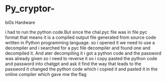 # Py_cryptor-
bi0s Hardware

i had to  run the python code.But since the chal.pyc file was in file pyc format that means it is a compiled output file generated from source code written in Python programming language. 
so i opened it we need to use a decompiler and i searched for a pyc file decompiler and found one and decompiled it.
And ater decompiling it i got a python code and the password was already given so i need to reverse it
so i copy pasted the python code and password into chatgpt and ask it find the way that leads to the password
it changed the python code which i copied it and pasted it in the online compiler which gave mw the flag

